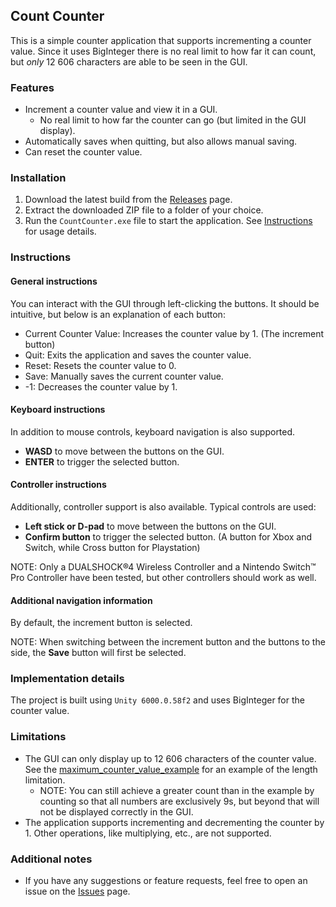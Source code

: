 ## Count Counter
This is a simple counter application that supports incrementing a counter value. Since it uses BigInteger there is no real limit to how far it can count, but *only* 12 606 characters are able to be seen in the GUI.  

### Features
- Increment a counter value and view it in a GUI.
    - No real limit to how far the counter can go (but limited in the GUI display).
- Automatically saves when quitting, but also allows manual saving.
- Can reset the counter value.

### Installation
1. Download the latest build from the [Releases](https://github.com/Caramajau/count-counter/releases) page.
2. Extract the downloaded ZIP file to a folder of your choice.
3. Run the `CountCounter.exe` file to start the application. See [Instructions](#instructions) for usage details.

### Instructions
#### General instructions
You can interact with the GUI through left-clicking the buttons. It should be intuitive, but below is an explanation of each button:
- Current Counter Value: Increases the counter value by 1. (The increment button)
- Quit: Exits the application and saves the counter value.
- Reset: Resets the counter value to 0.
- Save: Manually saves the current counter value.
- -1: Decreases the counter value by 1.

#### Keyboard instructions
In addition to mouse controls, keyboard navigation is also supported.
- **WASD** to move between the buttons on the GUI.
- **ENTER** to trigger the selected button.

#### Controller instructions
Additionally, controller support is also available. Typical controls are used:
- **Left stick or D-pad** to move between the buttons on the GUI.
- **Confirm button** to trigger the selected button. (A button for Xbox and Switch, while Cross button for Playstation)

NOTE: Only a DUALSHOCK&reg;4 Wireless Controller and a Nintendo Switch&trade; Pro Controller have been tested, but other controllers should work as well.

#### Additional navigation information
By default, the increment button is selected.

NOTE: When switching between the increment button and the buttons to the side, the **Save** button will first be selected.

### Implementation details
The project is built using ```Unity 6000.0.58f2``` and uses BigInteger for the counter value.

### Limitations
- The GUI can only display up to 12 606 characters of the counter value. See the [maximum_counter_value_example](./maximum_counter_value_example.txt) for an example of the length limitation. 
    - NOTE: You can still achieve a greater count than in the example by counting so that all numbers are exclusively 9s, but beyond that will not be displayed correctly in the GUI.
- The application supports incrementing and decrementing the counter by 1. Other operations, like multiplying, etc., are not supported.

### Additional notes
- If you have any suggestions or feature requests, feel free to open an issue on the [Issues](https://github.com/Caramajau/count-counter/issues) page.
